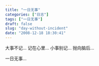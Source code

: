 ```yaml
---
title: "一日无事"
categories: ["日志"]
tags: ["一日无事"]
draft: false
slug: "day-without-incident"
date: "2008-12-18 18:30:41"
---
```


大事不记... 记在心里...
小事别记... 抛向脑后...
 
一日无事...

